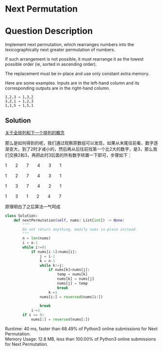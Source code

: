 # Next Permutation

# Question Description

Implement next permutation, which rearranges numbers into the lexicographically next greater permutation of numbers.

If such arrangement is not possible, it must rearrange it as the lowest possible order (ie, sorted in ascending order).

The replacement must be in-place and use only constant extra memory.

Here are some examples. Inputs are in the left-hand column and its corresponding outputs are in the right-hand column.
```
1,2,3 → 1,3,2
3,2,1 → 1,2,3
1,1,5 → 1,5,1
```

## Solution

[关于全排列和下一个排列的概念](https://www.cnblogs.com/grandyang/p/4428207.html)

那么是如何得到的呢，我们通过观察原数组可以发现，如果从末尾往前看，数字逐渐变大，到了2时才减小的，然后再从后往前找第一个比2大的数字，是3，那么我们交换2和3，再把此时3后面的所有数字转置一下即可，步骤如下：

1　　2　　7　　4　　3　　1

1　　2　　7　　4　　3　　1

1　　3　　7　　4　　2　　1

1　　3　　1　　2　　4　　7

原理明白了之后算法一气呵成

```python
class Solution:
    def nextPermutation(self, nums: List[int]) -> None:
        """
        Do not return anything, modify nums in-place instead.
        """
        n = len(nums)
        i = n-1
        while i!=0:
            if nums[i-1]<nums[i]:
                j = i-1
                k = n-1
                while k!=j:
                    if nums[k]>nums[j]:
                        temp = nums[k]
                        nums[k] = nums[j]
                        nums[j] = temp
                        break
                    k-=1
                nums[i:] = reversed(nums[i:])
                    
                break
            i-=1
        if i == 0:
            nums[:] = reversed(nums[:])
```

Runtime: 40 ms, faster than 68.49% of Python3 online submissions for Next Permutation.  
Memory Usage: 12.8 MB, less than 100.00% of Python3 online submissions for Next Permutation.